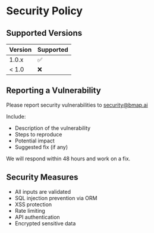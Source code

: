 # Security Policy

## Supported Versions

| Version | Supported          |
| ------- | ------------------ |
| 1.0.x   | :white_check_mark: |
| < 1.0   | :x:                |

## Reporting a Vulnerability

Please report security vulnerabilities to security@bmap.ai

Include:
- Description of the vulnerability
- Steps to reproduce
- Potential impact
- Suggested fix (if any)

We will respond within 48 hours and work on a fix.

## Security Measures

- All inputs are validated
- SQL injection prevention via ORM
- XSS protection
- Rate limiting
- API authentication
- Encrypted sensitive data